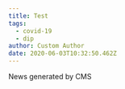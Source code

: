 ```yaml
---
title: Test
tags:
  - covid-19
  - dip
author: Custom Author
date: 2020-06-03T10:32:50.462Z
---
```


News generated by CMS

